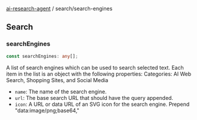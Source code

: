 [ai-research-agent](../modules.md) / search/search-engines

## Search

### searchEngines

```ts
const searchEngines: any[];
```

A list of search engines which can be used to
search selected text. Each item in the list is
 an object with the following properties:
Categories: AI Web Search, Shopping Sites, and Social Media 

- `name`: The name of the search engine.
- `url`: The base search URL that should have the query appended.
- `icon`: A URL or data URL of an SVG icon for the search engine. Prepend "data:image/png;base64,"
